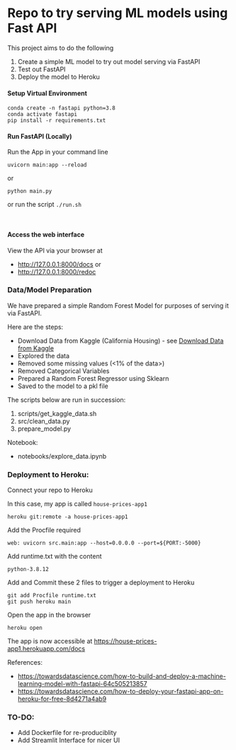 # Repo to try serving ML models using Fast API

This project aims to do the following
1. Create a simple ML model to try out model serving via FastAPI
2. Test out FastAPI 
3. Deploy the model to Heroku


#### Setup Virtual Environment
```
conda create -n fastapi python=3.8
conda activate fastapi
pip install -r requirements.txt
```

#### Run FastAPI (Locally)
Run the App in your command line
```
uvicorn main:app --reload
```

or 
```
python main.py
```

or
run the script `./run.sh`

<br>

#### Access the web interface
View the API via your browser at 
- http://127.0.0.1:8000/docs
  or 
- http://127.0.0.1:8000/redoc


### Data/Model Preparation

We have prepared a simple Random Forest Model for purposes of serving it via FastAPI.


Here are the steps:
 - Download Data from Kaggle (California Housing) - see [Download Data from Kaggle](Download_Data_from_Kaggle.md)
 - Explored the data
 - Removed some missing values (<1% of the data>)
 - Removed Categorical Variables
 - Prepared a Random Forest Regressor using Sklearn
 - Saved to the model to a pkl file

The scripts below are run in succession:
1. scripts/get_kaggle_data.sh
2. src/clean_data.py
3. prepare_model.py

Notebook:
 - notebooks/explore_data.ipynb



### Deployment to Heroku:

Connect your repo to Heroku 


In this case, my app is called `house-prices-app1`

```
heroku git:remote -a house-prices-app1
```

Add the Procfile required

```
web: uvicorn src.main:app --host=0.0.0.0 --port=${PORT:-5000}
```

Add runtime.txt with the content

```
python-3.8.12
```

Add and Commit these 2 files to trigger a deployment to Heroku
```
git add Procfile runtime.txt
git push heroku main  
```


Open the app in the browser
```
heroku open
```

The app is now accessible at https://house-prices-app1.herokuapp.com/docs


References: 
- https://towardsdatascience.com/how-to-build-and-deploy-a-machine-learning-model-with-fastapi-64c505213857
- https://towardsdatascience.com/how-to-deploy-your-fastapi-app-on-heroku-for-free-8d4271a4ab9

### TO-DO:

- Add Dockerfile for re-produciblity
- Add Streamlit Interface for nicer UI




